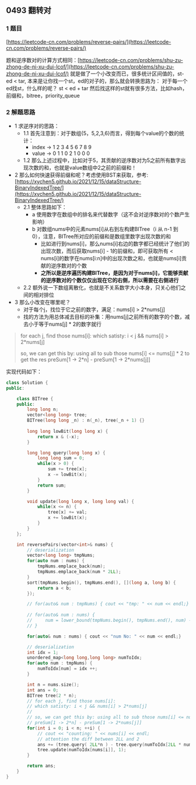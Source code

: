 ## 0493 翻转对

### 1 题目
[https://leetcode-cn.com/problems/reverse-pairs/](https://leetcode-cn.com/problems/reverse-pairs/)

题和逆序数对的计算方式相同：[https://leetcode-cn.com/problems/shu-zu-zhong-de-ni-xu-dui-lcof/](https://leetcode-cn.com/problems/shu-zu-zhong-de-ni-xu-dui-lcof/)
就是做了一个小改变而已，很多统计区间值的，st-ed < tar, 本来是让你找一个st，ed的对子的，那么就会转换思路为：
对于每一个ed找st，什么样的呢？ st < ed + tar
然后找这样的st就有很多方法，比如hash，前缀和，bitree，priority_queue

### 2 解题思路
- 1 求逆序对的思路：
  - 1.1 首先注意到：对于数组{5，5,2,3,6}而言，得到每个value的个数的统计：
    - index  ->  1 2 3 4 5 6 7 8 9
    - value  ->  0 1 1 0 2 1 0 0 0
  - 1.2 那么上述过程中，比如对于5，其贡献的逆序数对为5之前所有数字出现次数的和，也就是value数组中2之前的前缀和！
- 2 那么如何快速获得前缀和呢？考虑使用BST来获取，参考:[https://xychen5.github.io/2021/12/15/dataStructure-BinaryIndexedTree/](https://xychen5.github.io/2021/12/15/dataStructure-BinaryIndexedTree/)
  - 2.1 整体思路如下：
    - a 使用数字在数组中的排名来代替数字（这不会对逆序数对的个数产生影响）
    - b 对数组nums中的元素nums[i]从右到左构建BITree（i 从 n-1 到 0），注意，BITree所对应的前缀和是数组里数字出现次数的和
      - 比如进行到nums[i]，那么nums[i]右边的数字都已经统计了他们的出现次数，而后获取nums[i] - 1的前缀和，即可获取所有 < nums[i]的数字在nums[i:n]中的出现次数之和，也就是nums[i]贡献的逆序数对的个数
      - **之所以是逆序遍历构建BITree，是因为对于nums[i]，它能够贡献的逆序数对的个数仅仅出现在它的右侧，所以需要在右侧进行**
  - 2.2 额外说一下数组离散化，也就是不关系数字大小本身，只关心他们之间的相对排位
- 3 那么小改变在哪里呢？
  - 对于每个j，找位于它之前的数字，满足：nums[i] > 2*nums[j]
  - 找的方法为用总体减去目标的补集：用nums[j]之前所有的数字的个数，减去小于等于nums[j] * 2的数字就行
> for each j, find those nums[i]:
> which satisty: i < j && nums[i] > 2*nums[j]
> 
> so, we can get this by: using all to sub those nums[i] <= nums[j] * 2 to get the res
> preSum[1 -> 2\*n] - preSum[1 -> 2\*nums[j]]

实现代码如下：
```cpp
class Solution {
public:

    class BITree {
    public:
        long long n;
        vector<long long> tree;
        BITree(long long _n) : n(_n), tree(_n + 1) {}
        
        long long lowBit(long long x) {
            return x & (-x);
        }

        long long query(long long x) {
            long long sum = 0;
            while(x > 0) {
                sum += tree[x];
                x -= lowBit(x);
            }
            return sum;
        }

        void update(long long x, long long val) {
            while(x <= n) {
                tree[x] += val;
                x += lowBit(x);
            }
        }
    };

    int reversePairs(vector<int>& nums) {
        // deserialization
        vector<long long> tmpNums;
        for(auto num : nums) {
            tmpNums.emplace_back(num);
            tmpNums.emplace_back(num * 2LL);
        }
        sort(tmpNums.begin(), tmpNums.end(), [](long a, long b) {
            return a < b;
        });

        // for(auto& num : tmpNums) { cout << "tmp: " << num << endl;}
        
        // for(auto& num : nums) {
        //     num = lower_bound(tmpNums.begin(), tmpNums.end(), num) - tmpNums.begin() + 1; //  +1 to avoid update(0, 1) failure
        // }

        for(auto& num : nums) { cout << "num No: " << num << endl;}

        // deserialization
        int idx = 1;
        unordered_map<long long,long long> numToIdx;
        for(auto num : tmpNums) {
            numToIdx[num] = idx ++;
        }

        int n = nums.size();
        int ans = 0;
        BITree tree(2 * n);
        // for each j, find those nums[i]:
        // which satisty: i < j && nums[i] > 2*nums[j]
        // 
        // so, we can get this by: using all to sub those nums[i] <= nums[j] * 2 to get the res
        // preSum[1 -> 2*n] - preSum[1 -> 2*nums[j]]
        for(int i = 0; i < n; ++i) {
            // cout << "counting: " << nums[i] << endl;
            // attention the diff between 2LL and 2
            ans += (tree.query( 2LL*n ) - tree.query(numToIdx[2LL * nums[i]]));
            tree.update(numToIdx[nums[i]], 1);
        }

        return ans;
    }
}
```
